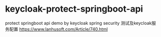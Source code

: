 # keycloak-protect-springboot-api
protect springboot api demo by keycloak spring security
测试及keycloak服务配置
https://www.lanhusoft.com/Article/740.html

